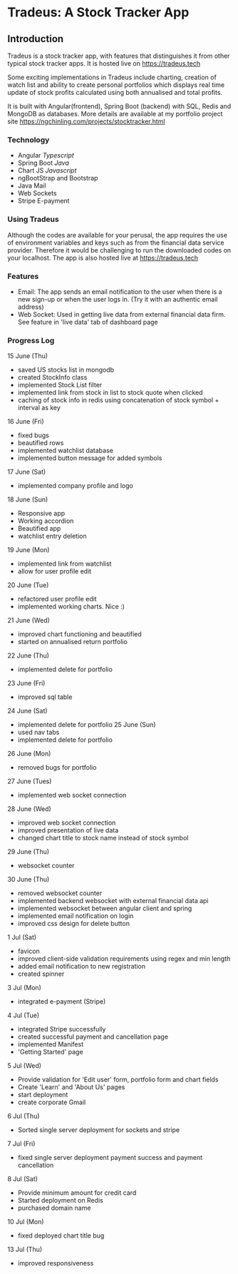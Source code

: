 # Tradeus: A Stock Tracker App

## Introduction
Tradeus is a stock tracker app, with features that distinguishes it from other typical stock tracker apps. It is hosted live on https://tradeus.tech

Some exciting implementations in Tradeus include charting, creation of watch list and ability to create personal portfolios which displays real time update of stock profits calculated using both annualised and total profits. 

It is built with Angular(frontend), Spring Boot (backend) with SQL, Redis and MongoDB as databases. More details are available at my portfolio project site https://ngchinling.com/projects/stocktracker.html

### Technology
- Angular *Typescript*
- Spring Boot *Java*
- Chart JS *Javascript*
- ngBootStrap and Bootstrap 
- Java Mail
- Web Sockets
- Stripe E-payment

### Using Tradeus
Although the codes are available for your perusal, the app requires the use of environment variables and keys such as from the financial data service provider. Therefore it would be challenging to run the downloaded codes on your localhost. The app is also hosted live at https://tradeus.tech


### Features
- Email: The app sends an email notification to the user when there is a new  sign-up or when the user logs in. (Try it with an authentic email address)
- Web Socket: Used in getting live data from external financial data firm. See feature in 'live data' tab of dashboard page


### Progress Log
15 June (Thu)
- saved US stocks list in mongodb
- created StockInfo class
- implemented Stock List filter
- implemented link from stock in list to stock quote when clicked
- caching of stock info in redis using concatenation of stock symbol + interval as key

16 June (Fri)
- fixed bugs
- beautified rows
- implemented watchlist database
- implemented button message for added symbols

17 June (Sat)
- implemented company profile and logo

18 June (Sun)
- Responsive app
- Working accordion
- Beautified app
- watchlist entry deletion

19 June (Mon)
- implemented link from watchlist
- allow for user profile edit

20 June (Tue)
- refactored user profile edit
- implemented working charts. Nice :)

21 June (Wed)
- improved chart functioning and beautified
- started on annualised return portfolio

22 June (Thu)
- implemented delete for portfolio

23 June (Fri)
- improved sql table

24 June (Sat)
- implemented delete for portfolio
25 June (Sun)
- used nav tabs
- implemented delete for portfolio

26 June (Mon)
- removed bugs for portfolio

27 June (Tues)
- implemented web socket connection

28 June (Wed)
- improved web socket connection
- improved presentation of live data
- changed chart title to stock name instead of stock symbol

29 June (Thu)
- websocket counter

30 June (Thu)
- removed websocket counter
- implemented backend websocket with external financial data api
- implemented websocket between angular client and spring
- implemented email notification on login
- improved css design for delete button

1 Jul (Sat)
- favicon
- improved client-side validation requirements using regex and min length
- added email notification to new registration
- created spinner

3 Jul (Mon)
- integrated e-payment (Stripe)

4 Jul (Tue)
- integrated Stripe successfully
- created successful payment and cancellation page 
- implemented Manifest
- 'Getting Started' page

5 Jul (Wed)
- Provide validation for 'Edit user' form, portfolio form and chart fields
- Create 'Learn' and 'About Us' pages
- start deployment
- create corporate Gmail

6 Jul (Thu)
- Sorted single server deployment for sockets and stripe

7 Jul (Fri)
- fixed single server deployment payment success and payment cancellation

8 Jul (Sat)
- Provide minimum amount for credit card
- Started deployment on Redis
- purchased domain name

10 Jul (Mon)
- fixed deployed chart title bug

13 Jul (Thu)
- improved responsiveness
